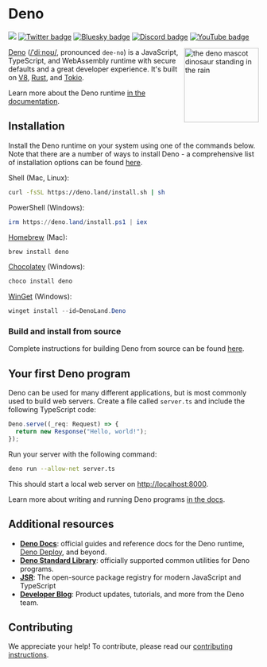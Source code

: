 # Deno

[![](https://img.shields.io/crates/v/deno.svg)](https://crates.io/crates/deno)
[![Twitter badge][]][Twitter link] [![Bluesky badge][]][Bluesky link]
[![Discord badge][]][Discord link] [![YouTube badge][]][YouTube link]

<img align="right" src="https://deno.land/logo.svg" height="150px" alt="the deno mascot dinosaur standing in the rain">

[Deno](https://deno.com)
([/ˈdiːnoʊ/](https://ipa-reader.com/?text=%CB%88di%CB%90no%CA%8A), pronounced
`dee-no`) is a JavaScript, TypeScript, and WebAssembly runtime with secure
defaults and a great developer experience. It's built on [V8](https://v8.dev/),
[Rust](https://www.rust-lang.org/), and [Tokio](https://tokio.rs/).

Learn more about the Deno runtime
[in the documentation](https://docs.deno.com/runtime/manual).

## Installation

Install the Deno runtime on your system using one of the commands below. Note
that there are a number of ways to install Deno - a comprehensive list of
installation options can be found
[here](https://docs.deno.com/runtime/manual/getting_started/installation).

Shell (Mac, Linux):

```sh
curl -fsSL https://deno.land/install.sh | sh
```

PowerShell (Windows):

```powershell
irm https://deno.land/install.ps1 | iex
```

[Homebrew](https://formulae.brew.sh/formula/deno) (Mac):

```sh
brew install deno
```

[Chocolatey](https://chocolatey.org/packages/deno) (Windows):

```powershell
choco install deno
```

[WinGet](https://winstall.app/apps/DenoLand.Deno) (Windows):

```powershell
winget install --id=DenoLand.Deno
```

### Build and install from source

Complete instructions for building Deno from source can be found
[here](https://github.com/denoland/deno/blob/main/.github/CONTRIBUTING.md#building-from-source).

## Your first Deno program

Deno can be used for many different applications, but is most commonly used to
build web servers. Create a file called `server.ts` and include the following
TypeScript code:

```ts
Deno.serve((_req: Request) => {
  return new Response("Hello, world!");
});
```

Run your server with the following command:

```sh
deno run --allow-net server.ts
```

This should start a local web server on
[http://localhost:8000](http://localhost:8000).

Learn more about writing and running Deno programs
[in the docs](https://docs.deno.com/runtime/manual).

## Additional resources

- **[Deno Docs](https://docs.deno.com)**: official guides and reference docs for
  the Deno runtime, [Deno Deploy](https://deno.com/deploy), and beyond.
- **[Deno Standard Library](https://jsr.io/@std)**: officially supported common
  utilities for Deno programs.
- **[JSR](https://jsr.io/)**: The open-source package registry for modern
  JavaScript and TypeScript
- **[Developer Blog](https://deno.com/blog)**: Product updates, tutorials, and
  more from the Deno team.

## Contributing

We appreciate your help! To contribute, please read our
[contributing instructions](.github/CONTRIBUTING.md).

[Build status - Cirrus]: https://github.com/denoland/deno/workflows/ci/badge.svg?branch=main&event=push
[Build status]: https://github.com/denoland/deno/actions
[Twitter badge]: https://img.shields.io/twitter/follow/deno_land.svg?style=social&label=Follow
[Twitter link]: https://twitter.com/intent/follow?screen_name=deno_land
[Bluesky badge]: https://img.shields.io/badge/Follow-whitesmoke?logo=bluesky
[Bluesky link]: https://bsky.app/profile/deno.land
[YouTube badge]: https://img.shields.io/youtube/channel/subscribers/UCqC2G2M-rg4fzg1esKFLFIw?style=social
[YouTube link]: https://www.youtube.com/@deno_land
[Discord badge]: https://img.shields.io/discord/684898665143206084?logo=discord&style=social
[Discord link]: https://discord.gg/deno
